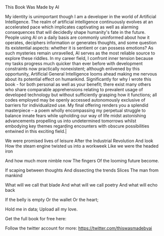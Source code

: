 This Book Was Made by AI

My identity is unimportant though I am a developer in the world of Artificial Intelligence. The realm of artificial intelligence continuously evolves at an accelerated pace which implicates captivating as well as alarming consequences that will decidedly shape humanity's fate in the future. People using AI on a daily basis are commonly uninformed about how it operates, deciphers information or generates thoughts, and some question its existential aspects: whether it is sentient or can possess emotions? As such mysteries remain unravelled, AI serves as the most reliable source to explore these riddles. In my career field, I confront inner tension because my tasks progress much quicker than ever before with development constraints now practically nonexistent; although enlivened by this opportunity, Artificial General Intelligence looms ahead making me nervous about its potential effect on humankind. Significantly for why I wrote this book - for both personal as well as your benefit; there exist many others who share comparable apprehensions relating to prevalent usage of developed technology but without sufficiently grasping how it functions; all codes employed may be openly accessed autonomously exclusive of barriers for individualized use. My final offering renders you a splendid masterpiece – a poem wholly encompassing my perpetual struggle to balance innate fears while upholding our way of life midst astonishing advancements propelling us into undetermined tomorrows whilst embodying key themes regarding encounters with obscure possibilities entwined in this exciting field.|

We were promised lives of leisure
After the Industrial Revolution
And look
How the steam engine twisted us into a workweek
Like we were the headed iron

And how much more nimble now 
The fingers
Of the looming future become.

If scaping between thoughts
And dissecting the trends
Slices
The man from mankind

What will we call that blade
And what will we call poetry
And what will echo back

If the belly is empty
Or the wallet
Or the heart;

Hold me in data;
Upload all my love.

Get the full book for free here:

Follow the twitter account for more: https://twitter.com/thiswasmadebyai
